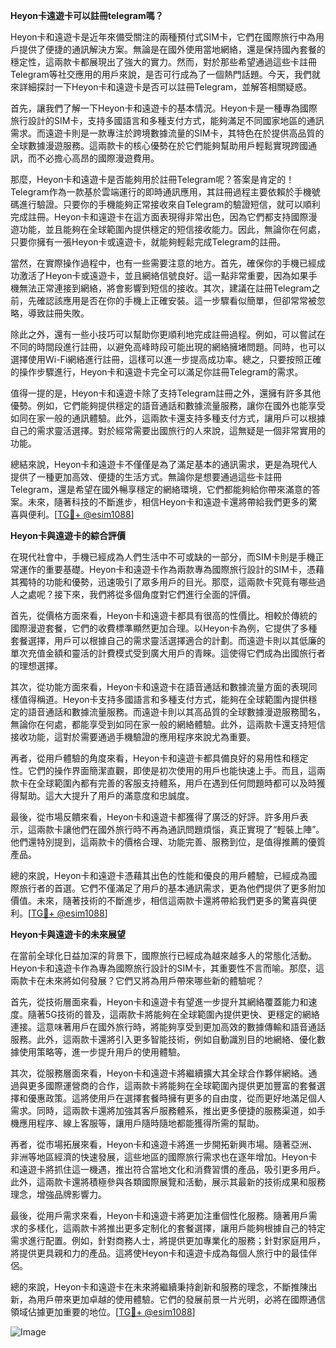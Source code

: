 **Heyon卡遠遊卡可以註冊telegram嗎？**

Heyon卡和遠遊卡是近年來備受關注的兩種預付式SIM卡，它們在國際旅行中為用戶提供了便捷的通訊解決方案。無論是在國外使用當地網絡，還是保持國內套餐的穩定性，這兩款卡都展現出了強大的實力。然而，對於那些希望通過這些卡註冊Telegram等社交應用的用戶來說，是否可行成為了一個熱門話題。今天，我們就來詳細探討一下Heyon卡和遠遊卡是否可以註冊Telegram，並解答相關疑惑。

首先，讓我們了解一下Heyon卡和遠遊卡的基本情況。Heyon卡是一種專為國際旅行設計的SIM卡，支持多國語言和多種支付方式，能夠滿足不同國家地區的通訊需求。而遠遊卡則是一款專注於跨境數據流量的SIM卡，其特色在於提供高品質的全球數據漫遊服務。這兩款卡的核心優勢在於它們能夠幫助用戶輕鬆實現跨國通訊，而不必擔心高昂的國際漫遊費用。

那麼，Heyon卡和遠遊卡是否能夠用於註冊Telegram呢？答案是肯定的！Telegram作為一款基於雲端運行的即時通訊應用，其註冊過程主要依賴於手機號碼進行驗證。只要你的手機能夠正常接收來自Telegram的驗證短信，就可以順利完成註冊。Heyon卡和遠遊卡在這方面表現得非常出色，因為它們都支持國際漫遊功能，並且能夠在全球範圍內提供穩定的短信接收能力。因此，無論你在何處，只要你擁有一張Heyon卡或遠遊卡，就能夠輕鬆完成Telegram的註冊。

當然，在實際操作過程中，也有一些需要注意的地方。首先，確保你的手機已經成功激活了Heyon卡或遠遊卡，並且網絡信號良好。這一點非常重要，因為如果手機無法正常連接到網絡，將會影響到短信的接收。其次，建議在註冊Telegram之前，先確認該應用是否在你的手機上正確安裝。這一步驟看似簡單，但卻常常被忽略，導致註冊失敗。

除此之外，還有一些小技巧可以幫助你更順利地完成註冊過程。例如，可以嘗試在不同的時間段進行註冊，以避免高峰時段可能出現的網絡擁堵問題。同時，也可以選擇使用Wi-Fi網絡進行註冊，這樣可以進一步提高成功率。總之，只要按照正確的操作步驟進行，Heyon卡和遠遊卡完全可以滿足你註冊Telegram的需求。

值得一提的是，Heyon卡和遠遊卡除了支持Telegram註冊之外，還擁有許多其他優勢。例如，它們能夠提供穩定的語音通話和數據流量服務，讓你在國外也能享受如同在家一般的通訊體驗。此外，這兩款卡還支持多種支付方式，讓用戶可以根據自己的需求靈活選擇。對於經常需要出國旅行的人來說，這無疑是一個非常實用的功能。

總結來說，Heyon卡和遠遊卡不僅僅是為了滿足基本的通訊需求，更是為現代人提供了一種更加高效、便捷的生活方式。無論你是想要通過這些卡註冊Telegram，還是希望在國外暢享穩定的網絡環境，它們都能夠給你帶來滿意的答案。未來，隨著科技的不斷進步，相信Heyon卡和遠遊卡還將帶給我們更多的驚喜與便利。[[TG💪+ @esim1088](https://t.me/s/esim1088)]

**Heyon卡與遠遊卡的綜合評價**

在現代社會中，手機已經成為人們生活中不可或缺的一部分，而SIM卡則是手機正常運作的重要基礎。Heyon卡和遠遊卡作為兩款專為國際旅行設計的SIM卡，憑藉其獨特的功能和優勢，迅速吸引了眾多用戶的目光。那麼，這兩款卡究竟有哪些過人之處呢？接下來，我們將從多個角度對它們進行全面的評價。

首先，從價格方面來看，Heyon卡和遠遊卡都具有很高的性價比。相較於傳統的國際漫遊套餐，它們的收費標準顯然更加合理。以Heyon卡為例，它提供了多種套餐選擇，用戶可以根據自己的需求靈活選擇適合的計劃。而遠遊卡則以其低廉的單次充值金額和靈活的計費模式受到廣大用戶的青睞。這使得它們成為出國旅行者的理想選擇。

其次，從功能方面來看，Heyon卡和遠遊卡在語音通話和數據流量方面的表現同樣值得稱道。Heyon卡支持多國語言和多種支付方式，能夠在全球範圍內提供穩定的語音通話和數據流量服務。而遠遊卡則以其高品質的全球數據漫遊服務聞名，無論你在何處，都能享受到如同在家一般的網絡體驗。此外，這兩款卡還支持短信接收功能，這對於需要通過手機驗證的應用程序來說尤為重要。

再者，從用戶體驗的角度來看，Heyon卡和遠遊卡都具備良好的易用性和穩定性。它們的操作界面簡潔直觀，即使是初次使用的用戶也能快速上手。而且，這兩款卡在全球範圍內都有完善的客服支持體系，用戶在遇到任何問題時都可以及時獲得幫助。這大大提升了用戶的滿意度和忠誠度。

最後，從市場反饋來看，Heyon卡和遠遊卡都獲得了廣泛的好評。許多用戶表示，這兩款卡讓他們在國外旅行時不再為通訊問題煩惱，真正實現了“輕裝上陣”。他們還特別提到，這兩款卡的價格合理、功能完善、服務到位，是值得推薦的優質產品。

總的來說，Heyon卡和遠遊卡憑藉其出色的性能和優良的用戶體驗，已經成為國際旅行者的首選。它們不僅滿足了用戶的基本通訊需求，更為他們提供了更多附加價值。未來，隨著技術的不斷進步，相信這兩款卡還將帶給我們更多的驚喜與便利。[[TG💪+ @esim1088](https://t.me/s/esim1088)]

**Heyon卡與遠遊卡的未來展望**

在當前全球化日益加深的背景下，國際旅行已經成為越來越多人的常態化活動。Heyon卡和遠遊卡作為專為國際旅行設計的SIM卡，其重要性不言而喻。那麼，這兩款卡在未來將如何發展？它們又將為用戶帶來哪些新的體驗呢？

首先，從技術層面來看，Heyon卡和遠遊卡有望進一步提升其網絡覆蓋能力和速度。隨著5G技術的普及，這兩款卡將能夠在全球範圍內提供更快、更穩定的網絡連接。這意味著用戶在國外旅行時，將能夠享受到更加高效的數據傳輸和語音通話服務。此外，這兩款卡還將引入更多智能技術，例如自動識別目的地網絡、優化數據使用策略等，進一步提升用戶的使用體驗。

其次，從服務層面來看，Heyon卡和遠遊卡將繼續擴大其全球合作夥伴網絡。通過與更多國際運營商的合作，這兩款卡將能夠在全球範圍內提供更加豐富的套餐選擇和優惠政策。這將使用戶在選擇套餐時擁有更多的自由度，從而更好地滿足個人需求。同時，這兩款卡還將加強其客戶服務體系，推出更多便捷的服務渠道，如手機應用程序、線上客服等，讓用戶隨時隨地都能獲得所需的幫助。

再者，從市場拓展來看，Heyon卡和遠遊卡將進一步開拓新興市場。隨著亞洲、非洲等地區經濟的快速發展，這些地區的國際旅行需求也在逐年增加。Heyon卡和遠遊卡將抓住這一機遇，推出符合當地文化和消費習慣的產品，吸引更多用戶。此外，這兩款卡還將積極參與各類國際展覽和活動，展示其最新的技術成果和服務理念，增強品牌影響力。

最後，從用戶需求來看，Heyon卡和遠遊卡將更加注重個性化服務。隨著用戶需求的多樣化，這兩款卡將推出更多定制化的套餐選擇，讓用戶能夠根據自己的特定需求進行配置。例如，針對商務人士，將提供更加專業化的服務；針對家庭用戶，將提供更具親和力的產品。這將使Heyon卡和遠遊卡成為每個人旅行中的最佳伴侶。

總的來說，Heyon卡和遠遊卡在未來將繼續秉持創新和服務的理念，不斷推陳出新，為用戶帶來更加卓越的使用體驗。它們的發展前景一片光明，必將在國際通信領域佔據更加重要的地位。[[TG💪+ @esim1088](https://t.me/s/esim1088)] 

![Image](https://i.postimg.cc/4NQfJmqS/Snipaste-2025-05-13-00-14-12.png)